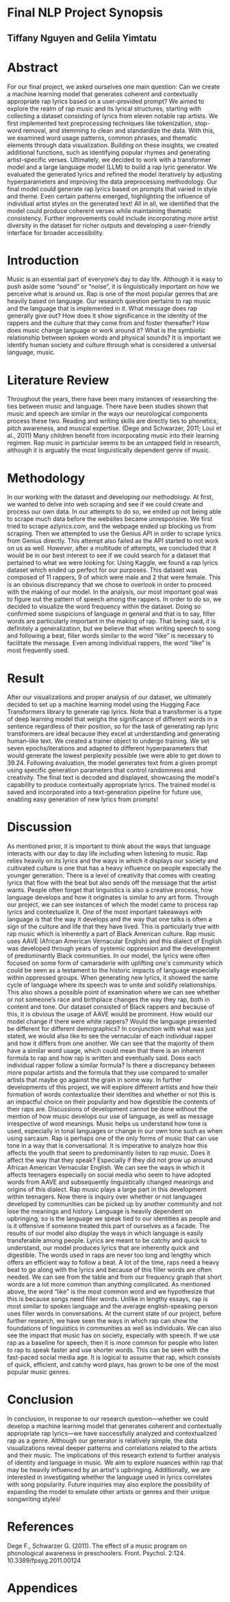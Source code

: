 # Final NLP Project Synopsis
## Tiffany Nguyen and Gelila Yimtatu
# Abstract
For our final project, we asked ourselves one main question: Can we create a machine learning model that generates coherent and contextually appropriate rap lyrics based on a user-provided prompt? We aimed to explore the realm of rap music and its lyrical structures, starting with collecting a dataset consisting of lyrics from eleven notable rap artists. We first implemented text preprocessing techniques like tokenization, stop-word removal, and stemming to clean and standardize the data. With this, we examined word usage patterns, common phrases, and thematic elements through data visualization. Building on these insights, we created additional functions, such as identifying popular rhymes and generating artist-specific verses. Ultimately, we decided to work with a transformer model and a large language model (LLM) to build a rap lyric generator. We evaluated the generated lyrics and refined the model iteratively by adjusting hyperparameters and improving the data preprocessing methodology. Our final model could generate rap lyrics based on prompts that varied in style and theme. Even certain patterns emerged, highlighting the influence of individual artist styles on the generated text! All in all, we identified that the model could produce coherent verses while maintaining thematic consistency. Further improvements could include incorporating more artist diversity in the dataset for richer outputs and developing a user-friendly interface for broader accessibility.

# Introduction
Music is an essential part of everyone’s day to day life. Although it is easy to push aside some “sound” or “noise”, it is linguistically important on how we perceive what is around us. Rap is one of the most popular genres that are heavily based on language. Our research question pertains to rap music and the language that is implemented in it. What message does rap generally give out? How does it show significance in the identity of the rappers and the culture that they come from and foster thereafter? How does music change language or work around it? What is the symbiotic relationship between spoken words and physical sounds? It is important we identify human society and culture through what is considered a universal language, music.

# Literature Review
Throughout the years, there have been many instances of researching the ties between music and language. There have been studies shown that music and speech are similar in the ways our neurological components process these two. Reading and writing skills are directly ties to phonetics, pitch awareness, and musical expertise. (Dege and Schwarzer, 2011; Loui et al., 2011) Many children benefit from incorporating music into their learning regimen. Rap music in particular seems to be an untapped field in research, although it is arguably the most linguistically dependent genre of music.

# Methodology
In our working with the dataset and developing our methodology. At first, we wanted to delve into web scraping and see if we could create and process our own data. In our attempts to do so, we ended up not being able to scrape much data before the websites became unresponsive. We first tried to scrape azlyrics.com, and the webpage ended up blocking us from scraping. Then we attempted to use the Genius API in order to scrape lyrics from Genius directly. This attempt also failed as the API started to not work on us as well. However, after a multitude of attempts, we concluded that it would be in our best interest to see if we could search for a dataset that pertained to what we were looking for. Using Kaggle, we found a rap lyrics dataset which ended up perfect for our purposes. 
	This dataset was composed of 11 rappers, 9 of which were male and 2 that were female. This is an obvious discrepancy that we chose to overlook in order to proceed with the making of our model. In the analysis, our most important goal was to figure out the pattern of speech among the rappers. In order to do so, we decided to visualize the word frequency within the dataset. Doing so confirmed some suspicions of language in general and that is to say, filler words are particularly important in the making of rap. That being said, it is definitely a generalization, but we believe that when writing speech to song and following a beat, filler words similar to the word “like” is necessary to facilitate the message. Even among individual rappers, the word “like” is most frequently used. 

# Result
After our visualizations and proper analysis of our dataset, we ultimately decided to set up a machine learning model using the Hugging Face Transformers library to generate rap lyrics. Note that a transformer is a type of deep learning model that weighs the significance of different words in a sentence regardless of their position, so for the task of generating rap lyric transformers are ideal because they excel at understanding and generating human-like text. We created a trainer object to undergo training. We set seven epochs/iterations and adapted to different hyperparameters that would generate the lowest perplexity possible (we were able to get down to 39.24. Following evaluation, the model generates text from a given prompt using specific generation parameters that control randomness and creativity. The final text is decoded and displayed, showcasing the model's capability to produce contextually appropriate lyrics. The trained model is saved and incorporated into a text-generation pipeline for future use, enabling easy generation of new lyrics from prompts!

# Discussion 
As mentioned prior, it is important to think about the ways that language interacts with our day to day life including when listening to music. Rap relies heavily on its lyrics and the ways in which it displays our society and cultivated culture is one that has a heavy influence on people especially the younger generation. There is a level of creativity that comes with creating lyrics that flow with the beat but also sends off the message that the artist wants. People often forget that linguistics is also a creative process, how language develops and how it originates is similar to any art form. Through our project, we can see instances of which the model came to process rap lyrics and contextualize it. 
One of the most important takeaways with language is that the way it develops and the way that one talks is often a sign of the culture and life that they have lived. This is particularly true with rap music which is inherently a part of Black American culture. Rap music uses AAVE (African American Vernacular English) and this dialect of English was developed through years of systemic oppression and the development of predominantly Black communities. In our model, the lyrics were often focused on some form of camaraderie with uplifting one's community which could be seen as a testament to the historic impacts of language especially within oppressed groups. When generating new lyrics, it showed the same cycle of language where its speech was to unite and solidify relationships. This also shows a possible point of examination where we can see whether or not someone’s race and birthplace changes the way they rap, both in content and tone. Our dataset consisted of Black rappers and because of this, it is obvious the usage of AAVE would be prominent. How would our model change if there were white rappers? Would the language presented be different for different demographics?
In conjunction with what was just stated, we would also like to see the vernacular of each individual rapper and how it differs from one another. We can see that the majority of them have a similar word usage, which could mean that there is an inherent formula to rap and how rap is written and eventually said. Does each individual rapper follow a similar formula? Is there a discrepancy between more popular artists and the formula that they use compared to smaller artists that maybe go against the grain in some way. In further developments of this project, we will explore different artists and how their formation of words contextualize their identities and whether or not this is an impactful choice on their popularity and how digestible the contents of their raps are.
Discussions of development cannot be done without the mention of how music develops our use of language, as well as message irrespective of word meanings. Music helps us understand how tone is used, especially in tonal languages or change in our own tone such as when using sarcasm. Rap is perhaps one of the only forms of music that can use tone in a way that is conversational. It is imperative to analyze how this affects the youth that seem to predominantly listen to rap music. Does it affect the way that they speak? Especially if they did not grow up around African American Vernacular English. We can see the ways in which it affects teenagers especially on social media who seem to have adopted words from AAVE and subsequently linguistically changed meanings and origins of this dialect. Rap music plays a large part in this development within teenagers. Now there is inquiry over whether or not languages developed by communities can be picked up by another community and not lose the meanings and history. Language is heavily dependent on upbringing, so is the language we speak tied to our identities as people and is it offensive if someone treated this part of ourselves as a facade. 
The results of our model also display the ways in which language is easily transferable among people. Lyrics are meant to be catchy and quick to understand, our model produces lyrics that are inherently quick and digestible. The words used in raps are never too long and lengthy which offers an efficient way to follow a beat. A lot of the time, raps need a heavy beat to go along with the lyrics and because of this filler words are often needed. We can see from the table and from our frequency graph that short words are a lot more common than anything complicated. As mentioned above, the word “like” is the most common word and we hypothesize that this is because songs need filler words. Unlike in lengthy essays, rap is most similar to spoken language and the average english-speaking person uses filler words in conversations.
At the current state of our project, before further research, we have seen the ways in which rap can show the foundations of linguistics in communities as well as individuals. We can also see the impact that music has on society, especially with speech. If we use rap as a baseline for speech, then it is more common for people who listen to rap to speak faster and use shorter words. This can be seen with the fast-paced social media age. It is logical to assume that rap, which consists of quick, efficient, and catchy word plays, has grown to be one of the most popular music genres. 

# Conclusion
In conclusion, in response to our research question—whether we could develop a machine learning model that generates coherent and contextually appropriate rap lyrics—we have successfully analyzed and contextualized rap as a genre. Although our generator is relatively simple, the data visualizations reveal deeper patterns and correlations related to the artists and their music. The implications of this research extend to further analysis of identity and language in music. We aim to explore nuances within rap that may be heavily influenced by an artist's upbringing. Additionally, we are interested in investigating whether the language used in lyrics correlates with song popularity. Future inquiries may also explore the possibility of expanding the model to emulate other artists or genres and their unique songwriting styles!

# References
Dege F., Schwarzer G. (2011). The effect of a music program on phonological awareness in preschoolers. Front. Psychol. 2:124. 10.3389/fpsyg.2011.00124 

# Appendices
